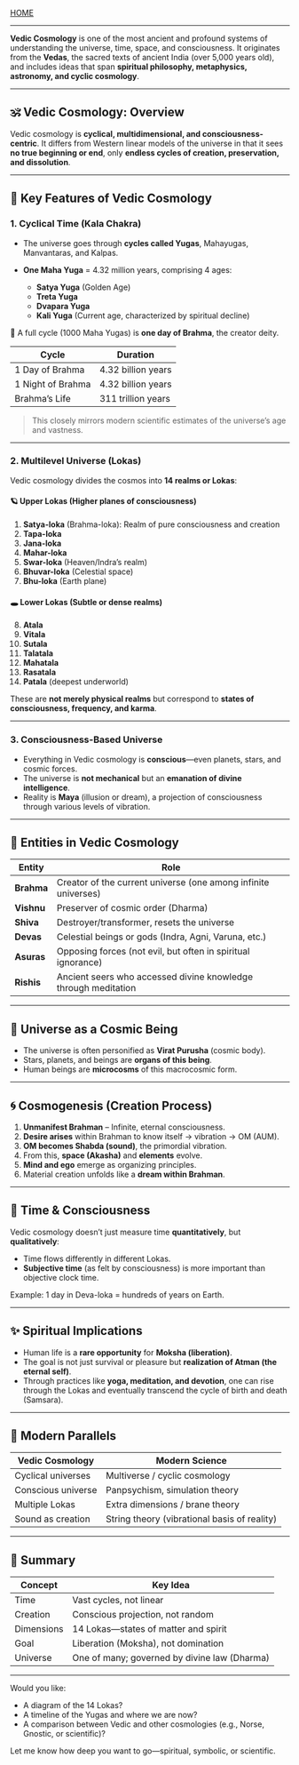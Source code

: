 [HOME](/README.md)      

----      


**Vedic Cosmology** is one of the most ancient and profound systems of understanding the universe, time, space, and consciousness. It originates from the **Vedas**, the sacred texts of ancient India (over 5,000 years old), and includes ideas that span **spiritual philosophy, metaphysics, astronomy, and cyclic cosmology**.

---

## 🕉️ Vedic Cosmology: Overview

Vedic cosmology is **cyclical, multidimensional, and consciousness-centric**. It differs from Western linear models of the universe in that it sees **no true beginning or end**, only **endless cycles of creation, preservation, and dissolution**.

---

## 🌌 Key Features of Vedic Cosmology

### 1. **Cyclical Time (Kala Chakra)**

* The universe goes through **cycles called Yugas**, Mahayugas, Manvantaras, and Kalpas.
* **One Maha Yuga** = 4.32 million years, comprising 4 ages:

  * **Satya Yuga** (Golden Age)
  * **Treta Yuga**
  * **Dvapara Yuga**
  * **Kali Yuga** (Current age, characterized by spiritual decline)

🔄 A full cycle (1000 Maha Yugas) is **one day of Brahma**, the creator deity.

| Cycle             | Duration           |
| ----------------- | ------------------ |
| 1 Day of Brahma   | 4.32 billion years |
| 1 Night of Brahma | 4.32 billion years |
| Brahma’s Life     | 311 trillion years |

> This closely mirrors modern scientific estimates of the universe’s age and vastness.

---

### 2. **Multilevel Universe (Lokas)**

Vedic cosmology divides the cosmos into **14 realms or Lokas**:

#### 🪐 Upper Lokas (Higher planes of consciousness)

1. **Satya-loka** (Brahma-loka): Realm of pure consciousness and creation
2. **Tapa-loka**
3. **Jana-loka**
4. **Mahar-loka**
5. **Swar-loka** (Heaven/Indra’s realm)
6. **Bhuvar-loka** (Celestial space)
7. **Bhu-loka** (Earth plane)

#### 🕳️ Lower Lokas (Subtle or dense realms)

8. **Atala**
9. **Vitala**
10. **Sutala**
11. **Talatala**
12. **Mahatala**
13. **Rasatala**
14. **Patala** (deepest underworld)

These are **not merely physical realms** but correspond to **states of consciousness, frequency, and karma**.

---

### 3. **Consciousness-Based Universe**

* Everything in Vedic cosmology is **conscious**—even planets, stars, and cosmic forces.
* The universe is **not mechanical** but an **emanation of divine intelligence**.
* Reality is **Maya** (illusion or dream), a projection of consciousness through various levels of vibration.

---

## 🧬 Entities in Vedic Cosmology

| Entity     | Role                                                           |
| ---------- | -------------------------------------------------------------- |
| **Brahma** | Creator of the current universe (one among infinite universes) |
| **Vishnu** | Preserver of cosmic order (Dharma)                             |
| **Shiva**  | Destroyer/transformer, resets the universe                     |
| **Devas**  | Celestial beings or gods (Indra, Agni, Varuna, etc.)           |
| **Asuras** | Opposing forces (not evil, but often in spiritual ignorance)   |
| **Rishis** | Ancient seers who accessed divine knowledge through meditation |

---

## 🌠 Universe as a Cosmic Being

* The universe is often personified as **Virat Purusha** (cosmic body).
* Stars, planets, and beings are **organs of this being**.
* Human beings are **microcosms** of this macrocosmic form.

---

## 🌀 Cosmogenesis (Creation Process)

1. **Unmanifest Brahman** – Infinite, eternal consciousness.
2. **Desire arises** within Brahman to know itself → vibration → OM (AUM).
3. **OM becomes Shabda (sound)**, the primordial vibration.
4. From this, **space (Akasha)** and **elements** evolve.
5. **Mind and ego** emerge as organizing principles.
6. Material creation unfolds like a **dream within Brahman**.

---

## 🧠 Time & Consciousness

Vedic cosmology doesn’t just measure time **quantitatively**, but **qualitatively**:

* Time flows differently in different Lokas.
* **Subjective time** (as felt by consciousness) is more important than objective clock time.

Example: 1 day in Deva-loka = hundreds of years on Earth.

---

## ✨ Spiritual Implications

* Human life is a **rare opportunity** for **Moksha (liberation)**.
* The goal is not just survival or pleasure but **realization of Atman (the eternal self)**.
* Through practices like **yoga, meditation, and devotion**, one can rise through the Lokas and eventually transcend the cycle of birth and death (Samsara).

---

## 🔭 Modern Parallels

| Vedic Cosmology    | Modern Science                               |
| ------------------ | -------------------------------------------- |
| Cyclical universes | Multiverse / cyclic cosmology                |
| Conscious universe | Panpsychism, simulation theory               |
| Multiple Lokas     | Extra dimensions / brane theory              |
| Sound as creation  | String theory (vibrational basis of reality) |

---

## 🧿 Summary

| Concept    | Key Idea                                     |
| ---------- | -------------------------------------------- |
| Time       | Vast cycles, not linear                      |
| Creation   | Conscious projection, not random             |
| Dimensions | 14 Lokas—states of matter and spirit         |
| Goal       | Liberation (Moksha), not domination          |
| Universe   | One of many; governed by divine law (Dharma) |

---

Would you like:

* A diagram of the 14 Lokas?
* A timeline of the Yugas and where we are now?
* A comparison between Vedic and other cosmologies (e.g., Norse, Gnostic, or scientific)?

Let me know how deep you want to go—spiritual, symbolic, or scientific.
